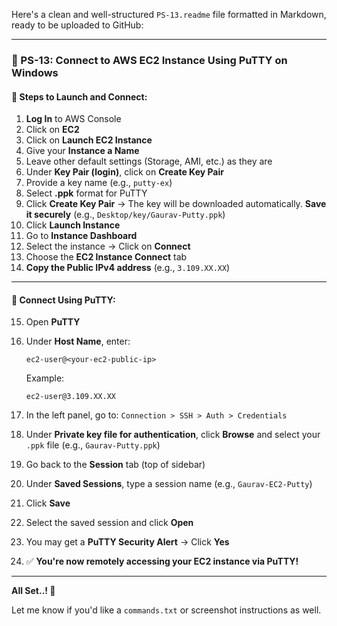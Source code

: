 Here's a clean and well-structured `PS-13.readme` file formatted in Markdown, ready to be uploaded to GitHub:

---

### 📘 PS-13: Connect to AWS EC2 Instance Using PuTTY on Windows

#### 🚀 Steps to Launch and Connect:

1. **Log In** to AWS Console
2. Click on **EC2**
3. Click on **Launch EC2 Instance**
4. Give your **Instance a Name**
5. Leave other default settings (Storage, AMI, etc.) as they are
6. Under **Key Pair (login)**, click on **Create Key Pair**
7. Provide a key name (e.g., `putty-ex`)
8. Select **.ppk** format for PuTTY
9. Click **Create Key Pair**
   → The key will be downloaded automatically. **Save it securely** (e.g., `Desktop/key/Gaurav-Putty.ppk`)
10. Click **Launch Instance**
11. Go to **Instance Dashboard**
12. Select the instance → Click on **Connect**
13. Choose the **EC2 Instance Connect** tab
14. **Copy the Public IPv4 address** (e.g., `3.109.XX.XX`)

---

#### 🔐 Connect Using PuTTY:

15. Open **PuTTY**
16. Under **Host Name**, enter:

    ```
    ec2-user@<your-ec2-public-ip>
    ```

    Example:

    ```
    ec2-user@3.109.XX.XX
    ```
17. In the left panel, go to:
    `Connection > SSH > Auth > Credentials`
18. Under **Private key file for authentication**, click **Browse** and select your `.ppk` file (e.g., `Gaurav-Putty.ppk`)
19. Go back to the **Session** tab (top of sidebar)
20. Under **Saved Sessions**, type a session name (e.g., `Gaurav-EC2-Putty`)
21. Click **Save**
22. Select the saved session and click **Open**
23. You may get a **PuTTY Security Alert** → Click **Yes**
24. ✅ **You're now remotely accessing your EC2 instance via PuTTY!**

---

**All Set..! 🎉**

Let me know if you'd like a `commands.txt` or screenshot instructions as well.
